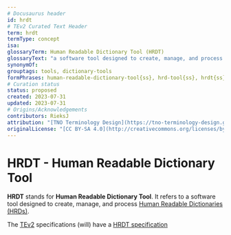 ```yaml
---
# Docusaurus header
id: hrdt
# TEv2 Curated Text Header
term: hrdt
termType: concept
isa:
glossaryTerm: Human Readable Dictionary Tool (HRDT)
glossaryText: "a software tool designed to create, manage, and process [Human Readable Dictionaries (HRDs)](hrd@)."
synonymOf: 
grouptags: tools, dictionary-tools
formPhrases: human-readable-dictionary-tool{ss}, hrd-tool{ss}, hrdt{ss}
# Curation status
status: proposed
created: 2023-07-31
updated: 2023-07-31
# Origins/Acknowledgements
contributors: RieksJ
attribution: "[TNO Terminology Design](https://tno-terminology-design.github.io/tev2-specifications/docs)"
originalLicense: "[CC BY-SA 4.0](http://creativecommons.org/licenses/by-sa/4.0/?ref=chooser-v1)"
---
```


# HRDT - Human Readable Dictionary Tool

**HRDT** stands for **Human Readable Dictionary Tool**. It refers to a software tool designed to create, manage, and process [Human Readable Dictionaries (HRDs)](hrd@).

The [TEv2](@) specifications (will) have a [HRDT specification](/docs/spec-tools-envisaged/hrdt)